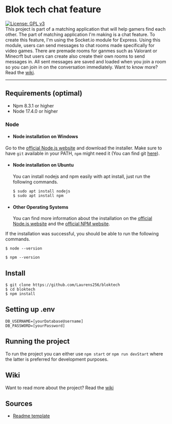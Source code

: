 # Blok tech chat feature
[![License: GPL v3](https://img.shields.io/badge/License-GPLv3-blue.svg)](https://www.gnu.org/licenses/gpl-3.0)<br>
This project is part of a matching application that will help gamers find each other. The part of matching application I'm making is a chat feature. To create this feature, I'm using the Socket.io module for Express. Using this module, users can send messages to chat rooms made specifically for video games. There are premade rooms for ganmes such as Valorant or Minecrft but users can create also create their own rooms to send messages in. All sent messages are saved and loaded when you join a room so you can join in on the conversation immediately. Want to know more? Read the [wiki](https://github.com/Laurens256/bloktech/wiki).

---
## Requirements (optimal)
- Npm 8.3.1 or higher
- Node 17.4.0 or higher

### Node
- #### Node installation on Windows

Go to the [official Node.js website](https://nodejs.org/) and download the installer.
Make sure to have `git` available in your PATH, `npm` might need it (You can find git [here](https://git-scm.com/)).

- #### Node installation on Ubuntu

  You can install nodejs and npm easily with apt install, just run the following commands.

      $ sudo apt install nodejs
      $ sudo apt install npm

- #### Other Operating Systems
  You can find more information about the installation on the [official Node.js website](https://nodejs.org/) and the [official NPM website](https://npmjs.org/).

If the installation was successful, you should be able to run the following commands.

    $ node --version

    $ npm --version

## Install

    $ git clone https://github.com/Laurens256/bloktech
    $ cd bloktech
    $ npm install


## Setting up .env
```
DB_USERNAME=[yourDatabaseUsername]
DB_PASSWORD=[yourPassword]
```


## Running the project
To run the project you can either use `npm start` or `npm run devStart` where the latter is preferred for development purposes.

## Wiki
Want to read more about the project? Read the [wiki](https://github.com/Laurens256/bloktech/wiki)

## Sources
- [Readme template](https://gist.github.com/Igormandello/57d57ee9a9f32a5414009cbe191db432)